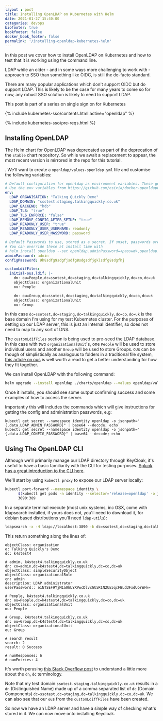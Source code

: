 ```yaml
---
layout : post
title: Installing OpenLDAP on Kubernetes with Helm
date: 2021-01-27 15:40:00
categories: devops
biofooter: true
bookfooter: false
docker_book_footer: false
permalink: '/installing-openldap-kubernetes-helm'
---
```


In this post we cover how to install OpenLDAP on Kubernetes and how to test that it is working using the command line.

LDAP while an older - and in some ways more challenging to work with - approach to SSO than something like OIDC, is still the de-facto standard.

There are many popular applications which don't support OIDC but do support LDAP. This is likely to be the case for many years to come so for now, any robust SSO solution is likely to need to support LDAP.

This post is part of a series on single sign on for Kubernetes

<!--more-->

{% include kubernetes-sso/contents.html active="openldap" %}

{% include kubernetes-sso/pre-reqs.html %}

## Installing OpenLDAP

The Helm chart for OpenLDAP was deprecated as part of the deprecation of the `stable` chart repository. So while we await a replacement to appear, the most recent version is mirrored in the repo for this tutorial.

. We'll want to create a `openldap/values-openldap.yml` file and customise the following variables:

```yaml
# Default configuration for openldap as environment variables. These get injected directly in the container.
# Use the env variables from https://github.com/osixia/docker-openldap#beginner-guide
env:
  LDAP_ORGANISATION: "Talking Quickly Demo"
  LDAP_DOMAIN: "ssotest.staging.talkingquickly.co.uk"
  LDAP_BACKEND: "hdb"
  LDAP_TLS: "true"
  LDAP_TLS_ENFORCE: "false"
  LDAP_REMOVE_CONFIG_AFTER_SETUP: "true"
  LDAP_READONLY_USER: "true"
  LDAP_READONLY_USER_USERNAME: readonly
  LDAP_READONLY_USER_MASSWORD: password

# Default Passwords to use, stored as a secret. If unset, passwords are auto-generated.
# You can override these at install time with
# helm install openldap --set openldap.adminPassword=<passwd>,openldap.configPassword=<passwd>
adminPassword: admin
configPassword: 9h8sdfg9sdgfjsdfg8sdgsdfjgklsdfg8sdgfhj

customLdifFiles:
  initial-ous.ldif: |-
    dn: ou=People,dc=ssotest,dc=staging,dc=talkingquickly,dc=co,dc=uk
    objectClass: organizationalUnit
    ou: People

    dn: ou=Group,dc=ssotest,dc=staging,dc=talkingquickly,dc=co,dc=uk
    objectClass: organizationalUnit
    ou: Group
```

In this case `dc=ssotest,dc=staging,dc=talkingquickly,dc=co,dc=uk` is the base domain I'm using for my test Kubernetes cluster. For the purposes of setting up our LDAP server, this is just an internal identifier, so does not need to map to any sort of DNS.

The `customLdifFiles` section is being used to pre-seed the LDAP database. In this case with two `organizationalUnit`'s, one `People` will be used to store individual users and another `Group` will be used to store Groups. `OU`s can be though of simplistically as analogous to folders in a traditional file system, [this article on ous](ttps://www.theurbanpenguin.com/openldap-ous/) is well worth a read to get a better understanding for how they fit together.

We can install OpenLDAP with the following command:

```bash
helm upgrade --install openldap ./charts/openldap --values openldap/values-openldap.yml
```

Once it installs, you should see some output confirming success and some examples of how to access the server.

Importantly this will includes the commands which will give instructions for getting the config and administration passwords, e.g:

```
kubectl get secret --namespace identity openldap -o jsonpath="{.data.LDAP_ADMIN_PASSWORD}" | base64 --decode; echo
kubectl get secret --namespace identity openldap -o jsonpath="{.data.LDAP_CONFIG_PASSWORD}" | base64 --decode; echo
```

## Using The OpenLDAP CLI

Although we'll primarily manage our LDAP directory through KeyCloak, it's useful to have a basic familiarity with the CLI for testing purposes. [Splunk has a great introduction to the CLI here](https://www.splunk.com/en_us/blog/tips-and-tricks/ldapsearch-is-your-friend.html).

We'll start by using `kubectl proxy` to expose our LDAP server locally:

```bash
kubectl port-forward --namespace identity \
      $(kubectl get pods -n identity --selector='release=openldap' -o jsonpath='{.items[0].metadata.name}') \
      3890:389
```

In a separate terminal execute (most unix systems, inc OSX, come with ldapsearch installed, if yours does not, you'll need to download it, for debian based distributions you'll need `ldap-utils`):

```bash
ldapsearch -x -H ldap://localhost:3890 -b dc=ssotest,dc=staging,dc=talkingquickly,dc=co,dc=uk -D "cn=admin,dc=ssotest,dc=staging,dc=talkingquickly,dc=co,dc=uk" -w password
```

This return something along the lines of:

```
objectClass: organization
o: Talking Quickly's Demo
dc: k4stest4

# admin, k4stest4.talkingquickly.co.uk
dn: cn=admin,dc=k4stest4,dc=talkingquickly,dc=co,dc=uk
objectClass: simpleSecurityObject
objectClass: organizationalRole
cn: admin
description: LDAP administrator
userPassword:: e1NTSEF9YjM1a0hLYXVwcDlvcGU5R1N2UE5qcFBLd3FxdUorWFk=

# People, k4stest4.talkingquickly.co.uk
dn: ou=People,dc=k4stest4,dc=talkingquickly,dc=co,dc=uk
objectClass: organizationalUnit
ou: People

# Group, k4stest4.talkingquickly.co.uk
dn: ou=Group,dc=k4stest4,dc=talkingquickly,dc=co,dc=uk
objectClass: organizationalUnit
ou: Group

# search result
search: 2
result: 0 Success

# numResponses: 6
# numEntries: 4
```

It's worth perusing [this Stack Overflow post](https://stackoverflow.com/questions/18756688/what-are-cn-ou-dc-in-an-ldap-search) to understand a little more about the `dn`, `dc` terminology.

Note that my test domain `ssotest.staging.talkingquickly.co.uk` results in a `dn` (Distinguished Name) made up of a comma separated list of `dc` (Domain Components)  `dc=ssotest,dc=staging,dc=talkingquickly,dc=co,dc=uk`. We can also see that our `ou`s from the `customLdiffFiles` have been created.

So now we have an LDAP server and have a simple way of checking what's stored in it. We can now move onto installing Keycloak.